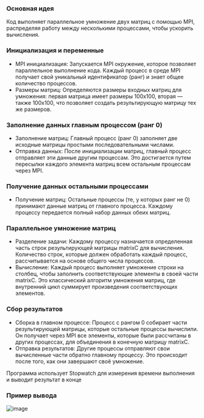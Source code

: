 ### Основная идея

Код выполняет параллельное умножение двух матриц с помощью MPI, распределяя работу между несколькими процессами, чтобы ускорить вычисления.
### Инициализация и переменные

- MPI инициализация: Запускается MPI окружение, которое позволяет параллельное выполнение кода. Каждый процесс в среде MPI получает свой уникальный идентификатор (ранг) и знает общее количество процессов.
- Размеры матриц: Определяются размеры входных матриц для умножения: первая матрица имеет размеры 100x100, вторая — также 100x100, что позволяет создать результирующую матрицу тех же размеров.

### Заполнение данных главным процессом (ранг 0)

- Заполнение матриц: Главный процесс (ранг 0) заполняет две исходные матрицы простыми последовательными числами. 
- Отправка данных: После инициализации матриц, главный процесс отправляет эти данные другим процессам. Это достигается путем пересылки каждого элемента матриц всем остальным процессам через MPI.

### Получение данных остальными процессами

- Получение матриц: Остальные процессы (те, у которых ранг не 0) принимают данные матриц от главного процесса. Каждому процессу передается полный набор данных обеих матриц.

### Параллельное умножение матриц

- Разделение задачи: Каждому процессу назначается определенная часть строк результирующей матрицы matrixC для вычисления. Количество строк, которые должен обработать каждый процесс, рассчитывается на основе общего числа процессов.
- Вычисление: Каждый процесс выполняет умножение строки на столбец, чтобы заполнить соответствующие элементы в своей части matrixC. Это классический алгоритм умножения матриц, где внутренний цикл суммирует произведения соответствующих элементов.

### Сбор результатов

- Сборка в главном процессе: Процесс с рангом 0 собирает части результирующей матрицы, которые остальные процессы вычислили. Он получает через MPI все элементы, которые были рассчитаны в других процессах, для объединения в конечную матрицу matrixC.
- Отправка результатов: Другие процессы отправляют свои вычисленные части обратно главному процессу. Это происходит после того, как они завершают своё умножение.

Программа использует Stopwatch для измерения времени выполнения и выводит результат в конце

### Пример вывода
![image](https://github.com/user-attachments/assets/80ee0d71-4de3-463e-9d64-085c4276ca44)
